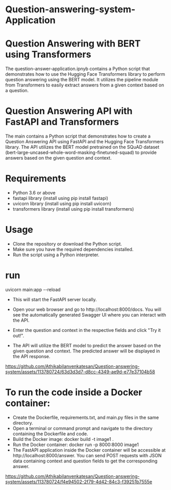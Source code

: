 # Question-answering-system-Application

# Question Answering with BERT using Transformers

The question-answer-application.ipnyb contains a Python script that demonstrates how to use the Hugging Face Transformers library to perform question answering using the BERT model. It utilizes the pipeline module from Transformers to easily extract answers from a given context based on a question.

# Question Answering API with FastAPI and Transformers

The main contains a Python script that demonstrates how to create a Question Answering API using FastAPI and the Hugging Face Transformers library. The API utilizes the BERT model pretrained on the SQuAD dataset (bert-large-uncased-whole-word-masking-finetuned-squad) to provide answers based on the given question and context.

# Requirements

* Python 3.6 or above
* fastapi library (install using pip install fastapi)
* uvicorn library (install using pip install uvicorn)
* transformers library (install using pip install transformers)
  
# Usage
* Clone the repository or download the Python script.
* Make sure you have the required dependencies installed.
* Run the script using a Python interpreter.

# run
uvicorn main:app --reload

* This will start the FastAPI server locally.

* Open your web browser and go to http://localhost:8000/docs. You will see the automatically generated Swagger UI where you can interact with the API.

* Enter the question and context in the respective fields and click "Try it out!".

* The API will utilize the BERT model to predict the answer based on the given question and context. The predicted answer will be displayed in the API response.



https://github.com/Athikabilanvenkatesan/Question-answering-system/assets/113780724/63d3d3d7-d8cc-4349-ae9d-e77e37104b58



# To run the code inside a Docker container:

* Create the Dockerfile, requirements.txt, and main.py files in the same directory.
* Open a terminal or command prompt and navigate to the directory containing the Dockerfile and code.
* Build the Docker image: docker build -t image1 .
* Run the Docker container: docker run -p 8000:8000 image1
* The FastAPI application inside the Docker container will be accessible at http://localhost:8000/answer. You can send POST requests with JSON data containing 
  context and question fields to get the corresponding answer.

  


https://github.com/Athikabilanvenkatesan/Question-answering-system/assets/113780724/f4e94502-2f79-4d42-84c3-f39251b7555e


  


